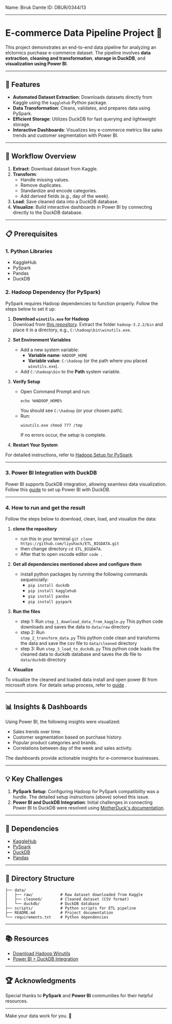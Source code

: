 Name: Biruk Damte ID: DBUR/0344/13

---

# E-commerce Data Pipeline Project 🚀  

This project demonstrates an end-to-end data pipeline for analyzing an elctornics purchase e-commerce dataset. The pipeline involves **data extraction**, **cleaning and transformation**, **storage in DuckDB**, and **visualization using Power BI**.  

---

## 🌟 Features  

- **Automated Dataset Extraction**: Downloads datasets directly from Kaggle using the `kagglehub` Python package.  
- **Data Transformation**: Cleans, validates, and prepares data using PySpark.  
- **Efficient Storage**: Utilizes DuckDB for fast querying and lightweight storage.  
- **Interactive Dashboards**: Visualizes key e-commerce metrics like sales trends and customer segmentation with Power BI.  

---

## 📂 Workflow Overview  

1. **Extract**: Download dataset from Kaggle.  
2. **Transform**:  
   - Handle missing values.  
   - Remove duplicates.  
   - Standardize and encode categories.  
   - Add derived fields (e.g., day of the week).  
3. **Load**: Save cleaned data into a DuckDB database.  
4. **Visualize**: Build interactive dashboards in Power BI by connecting directly to the DuckDB database.  

---

## 📋 Prerequisites  

### 1. Python Libraries  
- KaggleHub  
- PySpark  
- Pandas  
- DuckDB  

### 2. Hadoop Dependency (for PySpark)  
PySpark requires Hadoop dependencies to function properly. Follow the steps below to set it up:  

1. **Download `winutils.exe` for Hadoop**  
   Download from [this repository](https://github.com/cdarlint/winutils). Extract the folder `hadoop-3.2.2/bin` and place it in a directory, e.g., `C:\hadoop\bin\winutils.exe`.  

2. **Set Environment Variables**  
   - Add a new system variable:  
     - **Variable name**: `HADOOP_HOME`  
     - **Variable value**: `C:\hadoop` (or the path where you placed `winutils.exe`).  
   - Add `C:\hadoop\bin` to the **Path** system variable.  

3. **Verify Setup**  
   - Open Command Prompt and run:  
     ```  
     echo %HADOOP_HOME%  
     ```  
     You should see `C:\hadoop` (or your chosen path).  
   - Run:  
     ```  
     winutils.exe chmod 777 /tmp  
     ```  
     If no errors occur, the setup is complete.  

4. **Restart Your System**  

For detailed instructions, refer to [Hadoop Setup for PySpark](https://github.com/cdarlint/winutils).  

---

### 3. Power BI Integration with DuckDB  

Power BI supports DuckDB integration, allowing seamless data visualization. Follow this [guide](https://motherduck.com/docs/integrations/bi-tools/powerbi/) to set up Power BI with DuckDB.  

---

### 4. How to run and get the result  
Follow the steps below to download, clean, load, and visualize the data:  

1. **clone the repository**  
   - run this in your terminal 
   `git clone https://github.com/liyuhack/ETL_BIGDATA.git` 
   - then change directory `cd ETL_BIGDATA`.
   - After that to open vscode editor `code .`  

2. **Get all dependencies mentioned above and configure them**  
   - install python packages by running the following commands sequencially:  
     - ```pip install duckdb```  
     - ```pip install kagglehub``` 
     - ```pip install pandas```
     - ```pip install pyspark```

3. **Run the files**  
   - step 1: Run
     `step_1_download_data_from_kaggle.py` 
     This python code downloads and saves the data to `data/raw` directory
   - step 2: Run  
     `step_2_transform_data.py` 
     This python code clean and transforms the data and save the csv file to `data/cleaned` directory
   - step 3: Run 
     `step_3_load_to_duckdb.py` 
     This python code loads the cleaned data to duckdb database and saves the db file to `data/duckdb` directory

4. **Visualize**  

To visualize the cleaned and loaded data install and open power BI from microsoft store. For details setup process,
refer to [guide](https://motherduck.com/docs/integrations/bi-tools/powerbi/) . 

---

## 📊 Insights & Dashboards  

Using Power BI, the following insights were visualized:  

- Sales trends over time.  
- Customer segmentation based on purchase history.  
- Popular product categories and brands.  
- Correlations between day of the week and sales activity.  

The dashboards provide actionable insights for e-commerce businesses.  

---

## 💡 Key Challenges  

1. **PySpark Setup**: Configuring Hadoop for PySpark compatibility was a hurdle. The detailed setup instructions (above) solved this issue.  
2. **Power BI and DuckDB Integration**: Initial challenges in connecting Power BI to DuckDB were resolved using [MotherDuck's documentation](https://motherduck.com/docs/integrations/bi-tools/powerbi/).  

---

## 🤝 Dependencies  

- [KaggleHub](https://pypi.org/project/kagglehub/)  
- [PySpark](https://spark.apache.org/docs/latest/api/python/)  
- [DuckDB](https://duckdb.org/)  
- [Pandas](https://pandas.pydata.org/)  

---

## 📁 Directory Structure  

```plaintext  
├── data/  
│   ├── raw/            # Raw dataset downloaded from Kaggle  
│   ├── cleaned/        # Cleaned dataset (CSV format)  
│   └── duckdb/         # DuckDB database  
├── scripts/            # Python scripts for ETL pipeline  
├── README.md           # Project documentation  
└── requirements.txt    # Python dependencies  
```  

---

## 📚 Resources  

- [Download Hadoop Winutils](https://github.com/cdarlint/winutils)  
- [Power BI + DuckDB Integration](https://motherduck.com/docs/integrations/bi-tools/powerbi/)  

---

## 🏆 Acknowledgments  

Special thanks to **PySpark** and **Power BI** communities for their helpful resources.  

---

Make your data work for you. 🚀